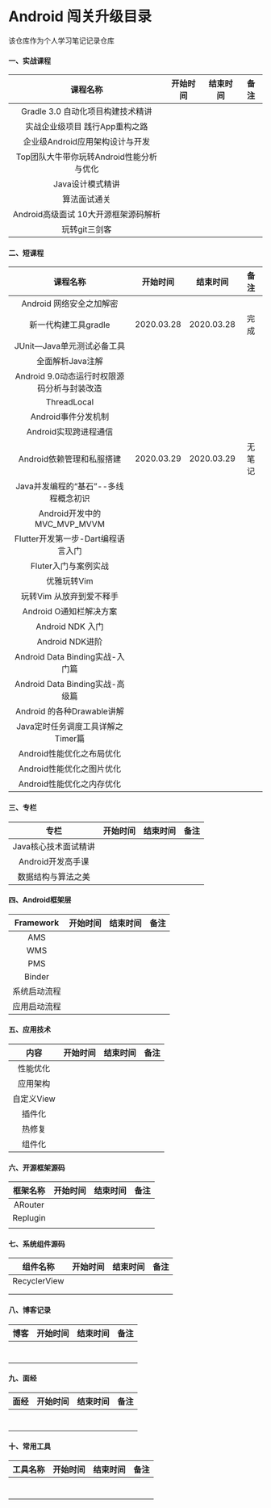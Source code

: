 # Android 闯关升级目录
该仓库作为个人学习笔记记录仓库

#### 一、实战课程

|                 课程名称                 | 开始时间 | 结束时间 | 备注 |
| :--------------------------------------: | :------: | :------: | :--: |
|    Gradle 3.0 自动化项目构建技术精讲     |          |          |      |
|      实战企业级项目 践行App重构之路      |          |          |      |
|     企业级Android应用架构设计与开发      |          |          |      |
| Top团队大牛带你玩转Android性能分析与优化 |          |          |      |
|             Java设计模式精讲             |          |          |      |
|               算法面试通关               |          |          |      |
|   Android高级面试 10大开源框架源码解析   |          |          |      |
|              玩转git三剑客               |          |          |      |

#### **二**、**短课程**

|                  课程名称                   |  开始时间  |  结束时间  |  备注  |
| :-----------------------------------------: | :--------: | :--------: | :----: |
|          Android 网络安全之加解密           |            |            |        |
|            新一代构建工具gradle             | 2020.03.28 | 2020.03.28 |  完成  |
|         JUnit—Java单元测试必备工具          |            |            |        |
|              全面解析Java注解               |            |            |        |
| Android 9.0动态运行时权限源码分析与封装改造 |            |            |        |
|                 ThreadLocal                 |            |            |        |
|             Android事件分发机制             |            |            |        |
|            Android实现跨进程通信            |            |            |        |
|          Android依赖管理和私服搭建          | 2020.03.29 | 2020.03.29 | 无笔记 |
|    Java并发编程的“基石”--多线程概念初识     |            |            |        |
|         Android开发中的MVC_MVP_MVVM         |            |            |        |
|     Flutter开发第一步-Dart编程语言入门      |            |            |        |
|            Fluter入门与案例实战             |            |            |        |
|                 优雅玩转Vim                 |            |            |        |
|          玩转Vim 从放弃到爱不释手           |            |            |        |
|           Android O通知栏解决方案           |            |            |        |
|              Android NDK 入门               |            |            |        |
|               Android NDK进阶               |            |            |        |
|       Android Data Binding实战-入门篇       |            |            |        |
|       Android Data Binding实战-高级篇       |            |            |        |
|         Android 的各种Drawable讲解          |            |            |        |
|      Java定时任务调度工具详解之Timer篇      |            |            |        |
|          Android性能优化之布局优化          |            |            |        |
|          Android性能优化之图片优化          |            |            |        |
|          Android性能优化之内存优化          |            |            |        |

#### **三、专栏**

|         专栏         | 开始时间 | 结束时间 | 备注 |
| :------------------: | -------- | -------- | ---- |
| Java核心技术面试精讲 |          |          |      |
|  Android开发高手课   |          |          |      |
|  数据结构与算法之美  |          |          |      |

#### **四、Android框架层**

|  Framework   | 开始时间 | 结束时间 | 备注 |
| :----------: | -------- | -------- | ---- |
|     AMS      |          |          |      |
|     WMS      |          |          |      |
|     PMS      |          |          |      |
|    Binder    |          |          |      |
| 系统启动流程 |          |          |      |
| 应用启动流程 |          |          |      |

#### **五**、应用技术

|    内容    | 开始时间 | 结束时间 | 备注 |
| :--------: | :------: | :------: | :--: |
|  性能优化  |          |          |      |
|  应用架构  |          |          |      |
| 自定义View |          |          |      |
|   插件化   |          |          |      |
|   热修复   |          |          |      |
|   组件化   |          |          |      |

#### **六**、**开源框架源码**

| 框架名称 | 开始时间 | 结束时间 | 备注 |
| :------: | :------: | :------: | :--: |
| ARouter  |          |          |      |
| Replugin |          |          |      |
|          |          |          |      |

#### **七**、**系统组件源码**

|   组件名称   | 开始时间 | 结束时间 | 备注 |
| :----------: | :------: | :------: | :--: |
| RecyclerView |          |          |      |
|              |          |          |      |
|              |          |          |      |

#### 八、博客记录

| 博客 | 开始时间 | 结束时间 | 备注 |
| ---- | -------- | -------- | ---- |
|      |          |          |      |
|      |          |          |      |
|      |          |          |      |
|      |          |          |      |
|      |          |          |      |
|      |          |          |      |
|      |          |          |      |

#### 九、面经

| 面经 | 开始时间 | 结束时间 | 备注 |
| ---- | -------- | -------- | ---- |
|      |          |          |      |
|      |          |          |      |
|      |          |          |      |
|      |          |          |      |
|      |          |          |      |
|      |          |          |      |
|      |          |          |      |

#### 十、常用工具

| 工具名称 | 开始时间 | 结束时间 | 备注 |
| -------- | -------- | -------- | ---- |
|          |          |          |      |
|          |          |          |      |
|          |          |          |      |
|          |          |          |      |
|          |          |          |      |
|          |          |          |      |
|          |          |          |      |